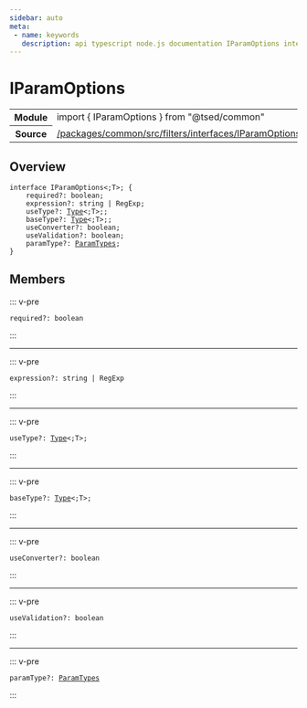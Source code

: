 ```yaml
---
sidebar: auto
meta:
 - name: keywords
   description: api typescript node.js documentation IParamOptions interface
---
```

# IParamOptions <Badge text="Interface" type="interface"/>
<!-- Summary -->
<section class="symbol-info"><table class="is-full-width"><tbody><tr><th>Module</th><td><div class="lang-typescript"><span class="token keyword">import</span> { IParamOptions }&nbsp;<span class="token keyword">from</span>&nbsp;<span class="token string">"@tsed/common"</span></div></td></tr><tr><th>Source</th><td><a href="https://github.com/TypedProject/ts-express-decorators/blob/v5.18.0/packages/common/src/filters/interfaces/IParamOptions.ts#L0-L0">/packages/common/src/filters/interfaces/IParamOptions.ts</a></td></tr></tbody></table></section>

<!-- Overview -->
## Overview


<pre><code class="typescript-lang "><span class="token keyword">interface</span> IParamOptions&lt<span class="token punctuation">;</span>T&gt<span class="token punctuation">;</span> <span class="token punctuation">{</span>
    required?<span class="token punctuation">:</span> <span class="token keyword">boolean</span><span class="token punctuation">;</span>
    expression?<span class="token punctuation">:</span> <span class="token keyword">string</span> | RegExp<span class="token punctuation">;</span>
    useType?<span class="token punctuation">:</span> <a href="/api/core/interfaces/Type.html"><span class="token">Type</span></a>&lt<span class="token punctuation">;</span>T&gt<span class="token punctuation">;</span><span class="token punctuation">;</span>
    baseType?<span class="token punctuation">:</span> <a href="/api/core/interfaces/Type.html"><span class="token">Type</span></a>&lt<span class="token punctuation">;</span>T&gt<span class="token punctuation">;</span><span class="token punctuation">;</span>
    useConverter?<span class="token punctuation">:</span> <span class="token keyword">boolean</span><span class="token punctuation">;</span>
    useValidation?<span class="token punctuation">:</span> <span class="token keyword">boolean</span><span class="token punctuation">;</span>
    paramType?<span class="token punctuation">:</span> <a href="/api/common/filters/interfaces/ParamTypes.html"><span class="token">ParamTypes</span></a><span class="token punctuation">;</span>
<span class="token punctuation">}</span></code></pre>



<!-- Members -->




## Members


::: v-pre

<div class="method-overview">
<pre><code class="typescript-lang ">required?<span class="token punctuation">:</span> <span class="token keyword">boolean</span></code></pre>

</div>



:::



***



::: v-pre

<div class="method-overview">
<pre><code class="typescript-lang ">expression?<span class="token punctuation">:</span> <span class="token keyword">string</span> | RegExp</code></pre>

</div>



:::



***



::: v-pre

<div class="method-overview">
<pre><code class="typescript-lang ">useType?<span class="token punctuation">:</span> <a href="/api/core/interfaces/Type.html"><span class="token">Type</span></a>&lt<span class="token punctuation">;</span>T&gt<span class="token punctuation">;</span></code></pre>

</div>



:::



***



::: v-pre

<div class="method-overview">
<pre><code class="typescript-lang ">baseType?<span class="token punctuation">:</span> <a href="/api/core/interfaces/Type.html"><span class="token">Type</span></a>&lt<span class="token punctuation">;</span>T&gt<span class="token punctuation">;</span></code></pre>

</div>



:::



***



::: v-pre

<div class="method-overview">
<pre><code class="typescript-lang ">useConverter?<span class="token punctuation">:</span> <span class="token keyword">boolean</span></code></pre>

</div>



:::



***



::: v-pre

<div class="method-overview">
<pre><code class="typescript-lang ">useValidation?<span class="token punctuation">:</span> <span class="token keyword">boolean</span></code></pre>

</div>



:::



***



::: v-pre

<div class="method-overview">
<pre><code class="typescript-lang ">paramType?<span class="token punctuation">:</span> <a href="/api/common/filters/interfaces/ParamTypes.html"><span class="token">ParamTypes</span></a></code></pre>

</div>



:::